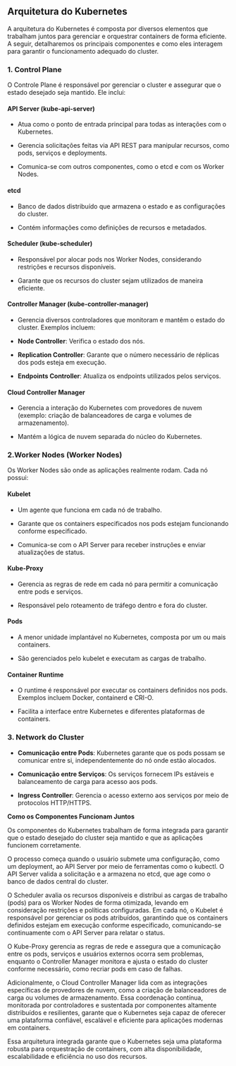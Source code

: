 

## Arquitetura do Kubernetes

A arquitetura do Kubernetes é composta por diversos elementos que trabalham juntos para gerenciar e orquestrar containers de forma eficiente. A seguir, detalharemos os principais componentes e como eles interagem para garantir o funcionamento adequado do cluster.

### 1\. Control Plane

O Controle Plane é responsável por gerenciar o cluster e assegurar que o estado desejado seja mantido. Ele inclui:

#### API Server (kube-api-server)

-  Atua como o ponto de entrada principal para todas as interações com o Kubernetes.

-  Gerencia solicitações feitas via API REST para manipular recursos, como pods, serviços e deployments.

-  Comunica-se com outros componentes, como o etcd e com os Worker Nodes.

#### etcd

-  Banco de dados distribuído que armazena o estado e as configurações do cluster.

-  Contém informações como definições de recursos e metadados.

#### Scheduler (kube-scheduler)

-  Responsável por alocar pods nos Worker Nodes, considerando restrições e recursos disponíveis.

-  Garante que os recursos do cluster sejam utilizados de maneira eficiente.

#### Controller Manager (kube-controller-manager)

-  Gerencia diversos controladores que monitoram e mantêm o estado do cluster. Exemplos incluem:

-  **Node Controller**: Verifica o estado dos nós.

-  **Replication Controller**: Garante que o número necessário de réplicas dos pods esteja em execução.

-  **Endpoints Controller**: Atualiza os endpoints utilizados pelos serviços.

#### Cloud Controller Manager

-  Gerencia a interação do Kubernetes com provedores de nuvem (exemplo: criação de balanceadores de carga e volumes de armazenamento).

-  Mantém a lógica de nuvem separada do núcleo do Kubernetes.

### 2\.Worker Nodes (Worker Nodes)

Os Worker Nodes são onde as aplicações realmente rodam. Cada nó possui:

#### Kubelet

-  Um agente que funciona em cada nó de trabalho.

-  Garante que os containers especificados nos pods estejam funcionando conforme especificado.

-  Comunica-se com o API Server para receber instruções e enviar atualizações de status.

#### Kube-Proxy

-  Gerencia as regras de rede em cada nó para permitir a comunicação entre pods e serviços.

-  Responsável pelo roteamento de tráfego dentro e fora do cluster.

#### Pods

-  A menor unidade implantável no Kubernetes, composta por um ou mais containers.

-  São gerenciados pelo kubelet e executam as cargas de trabalho.

#### Container Runtime

-  O runtime é responsável por executar os containers definidos nos pods. Exemplos incluem Docker, containerd e CRI-O.

-  Facilita a interface entre Kubernetes e diferentes plataformas de containers.

### 3\. Network do Cluster

-  **Comunicação entre Pods**: Kubernetes garante que os pods possam se comunicar entre si, independentemente do nó onde estão alocados.

-  **Comunicação entre Serviços**: Os serviços fornecem IPs estáveis e balanceamento de carga para acesso aos pods.

-  **Ingress Controller**: Gerencia o acesso externo aos serviços por meio de protocolos HTTP/HTTPS.

**Como os Componentes Funcionam Juntos**

Os componentes do Kubernetes trabalham de forma integrada para garantir que o estado desejado do cluster seja mantido e que as aplicações funcionem corretamente. 

O processo começa quando o usuário submete uma configuração, como um deployment, ao API Server por meio de ferramentas como o kubectl. O API Server valida a solicitação e a armazena no etcd, que age como o banco de dados central do cluster. 

O Scheduler avalia os recursos disponíveis e distribui as cargas de trabalho (pods) para os Worker Nodes de forma otimizada, levando em consideração restrições e políticas configuradas. Em cada nó, o Kubelet é responsável por gerenciar os pods atribuídos, garantindo que os containers definidos estejam em execução conforme especificado, comunicando-se continuamente com o API Server para relatar o status. 

O Kube-Proxy gerencia as regras de rede e assegura que a comunicação entre os pods, serviços e usuários externos ocorra sem problemas, enquanto o Controller Manager monitora e ajusta o estado do cluster conforme necessário, como recriar pods em caso de falhas. 

Adicionalmente, o Cloud Controller Manager lida com as integrações específicas de provedores de nuvem, como a criação de balanceadores de carga ou volumes de armazenamento. Essa coordenação contínua, monitorada por controladores e sustentada por componentes altamente distribuídos e resilientes, garante que o Kubernetes seja capaz de oferecer uma plataforma confiável, escalável e eficiente para aplicações modernas em containers.

Essa arquitetura integrada garante que o Kubernetes seja uma plataforma robusta para orquestração de containers, com alta disponibilidade, escalabilidade e eficiência no uso dos recursos.
